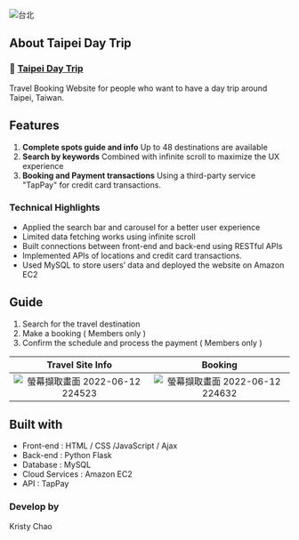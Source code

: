 

![台北](https://user-images.githubusercontent.com/95632624/173238261-3dfa89a5-0665-45c9-9ee4-969dbca1e028.jpg)

## About Taipei Day Trip
### 🚀 [Taipei Day Trip](http://54.161.96.147:3000/)
Travel Booking Website for people who want to have a day trip around Taipei, Taiwan.

## Features
1. **Complete spots guide and info** Up to 48 destinations are available 
2. **Search by keywords** Combined with infinite scroll to maximize the UX experience  
3. **Booking and Payment transactions** Using a third-party service "TapPay" for credit card transactions.  

### Technical Highlights

* Applied the search bar and carousel for a better user experience
* Limited data fetching works using infinite scroll
* Built connections between front-end and back-end using RESTful APIs
* Implemented APIs of locations and credit card transactions.
* Used MySQL to store users’ data and deployed the website on Amazon EC2

## Guide
1. Search for the travel destination
2. Make a booking ( Members only )
3. Confirm the schedule and process the payment ( Members only )

Travel Site Info            |  Booking
:-------------------------: | :-------------------------:
![螢幕擷取畫面 2022-06-12 224523](https://user-images.githubusercontent.com/95632624/173238943-e3d6d754-3d73-4230-ad63-91e153b7f2c0.jpg) | ![螢幕擷取畫面 2022-06-12 224632](https://user-images.githubusercontent.com/95632624/173238775-81c020df-6ac0-4ed3-89c4-afb9ccfaced2.jpg)


## Built with
* Front-end : HTML / CSS /JavaScript / Ajax 
* Back-end : Python Flask
* Database : MySQL
* Cloud Services : Amazon EC2
* API : TapPay


### Develop by
Kristy Chao
